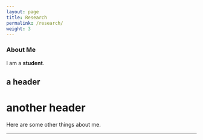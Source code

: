 ```yaml
---
layout: page
title: Research
permalink: /research/
weight: 3
---
```


### **About Me**

I am a **student**. 

## a header

# another header
Here are some other things about me.


---
